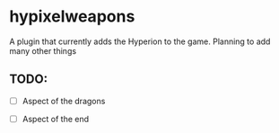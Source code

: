 # hypixelweapons
A plugin that currently adds the Hyperion to the game. Planning to add many other things
## TODO:
- [ ] Aspect of the dragons 
- [ ] Aspect of the end 

